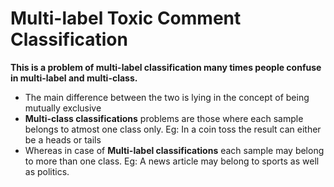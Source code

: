 # Multi-label Toxic Comment Classification
**This is a problem of multi-label classification many times people confuse in multi-label and multi-class.**
* The main difference between the two is lying in the concept of being mutually exclusive
* **Multi-class classifications** problems are those where each sample belongs to atmost one class only. Eg: In a coin toss the result can either be a heads or tails
* Whereas in case of **Multi-label classifications** each sample may belong to more than one class. Eg: A news article may belong to sports as well as politics.

